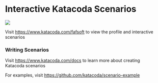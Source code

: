 # Interactive Katacoda Scenarios

[![](http://shields.katacoda.com/katacoda/fafsoft/count.svg)](https://www.katacoda.com/fafsoft "Get your profile on Katacoda.com")

Visit https://www.katacoda.com/fafsoft to view the profile and interactive scenarios

### Writing Scenarios
Visit https://www.katacoda.com/docs to learn more about creating Katacoda scenarios

For examples, visit https://github.com/katacoda/scenario-example
